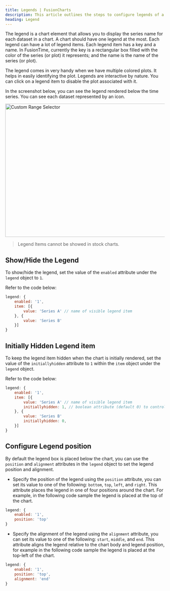 ```yaml
---
title: Legends | FusionCharts
description: This article outlines the steps to configure legends of a time-series chart.
heading: Legend
---
```


The legend is a chart element that allows you to display the series name for each dataset in a chart. A chart should have one legend at the most. Each legend can have a lot of legend items. Each legend item has a key and a name. In FusionTime, currently the key is a rectangular box filled with the color of the series (or plot) it represents; and the name is the name of the series (or plot).

The legend comes in very handy when we have multiple colored plots. It helps in easily identifying the plot. Legends are interactive by nature. You can click on a legend item to disable the plot associated with it.

In the screenshot below, you can see the legend rendered below the time series. You can see each dataset represented by an icon.

<img src="{% site.BASE_URL %}/images/time-component-legend.png" alt="Custom Range Selector" width="700" height="420">

> Legend Items cannot be showed in stock charts.

## Show/Hide the Legend

To show/hide the legend, set the value of the `enabled` attribute under the `legend` object to `1`.

Refer to the code below:

```javascript
legend: {
    enabled: '1',
    item: [{
        value: 'Series A' // name of visible legend item
    }, {
        value: 'Series B'
    }]
}
```

## Initially Hidden Legend item

To keep the legend item hidden when the chart is initially rendered, set the value of the `initiallyhidden` attribute to `1` within the `item` object under the `legend` object.

Refer to the code below:

```javascript
legend: {
    enabled: '1',
    item: [{
        value: 'Series A' // name of visible legend item
        initiallyhidden: 1, // boolean attribute (default 0) to control the visibility of plot
    }, {
        value: 'Series B'
        initiallyhidden: 0,
    }]
}
```

## Configure Legend position

By default the legend box is placed below the chart, you can use the `position` and `alignment` attributes in the `legend` object to set the legend position and alignment.

-  Specify the position of the legend using the `position` attribute, you can set its value to one of the following: `bottom`, `top`, `left`, and `right`. This attribute places the legend in one of four positions around the chart. For example, in the following code sample the legend is placed at the top of the chart.

```javascript
legend: {
    enabled: '1',
    position: 'top'
}
```

-  Specify the alignment of the legend using the `alignment` attribute, you can set its value to one of the following: `start`, `middle`, and `end`. This attribute aligns the legend relative to the chart body and legend position, for example in the following code sample the legend is placed at the top-left of the chart.

```javascript
legend: {
    enabled: '1',
    position: 'top',
    alignment: 'end'
}
```
